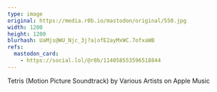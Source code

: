 ```yaml
---
type: image
original: https://media.r0b.io/mastodon/original/550.jpg
width: 1200
height: 1200
blurhash: UaMjs@WU_Njc_3j?a|ofE2ayMxWC.7ofxaWB
refs:
  mastodon_card:
    - https://social.lol/@r0b/114058553596518844
---
```


Tetris (Motion Picture Soundtrack) by Various Artists on Apple Music
